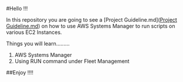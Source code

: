 #Hello !!!

In this repository you are going to see a [Project Guideline.md]([Project Guideline.md](https://github.com/DiogoMic/AWS_System_Manager/blob/main/Project%20Guideline.md)) on how to use AWS Systems Manager to run scripts on various EC2 Instances.

Things you will learn.........

1. AWS Systems Manager
2. Using RUN command under Fleet Management


##Enjoy !!!!
